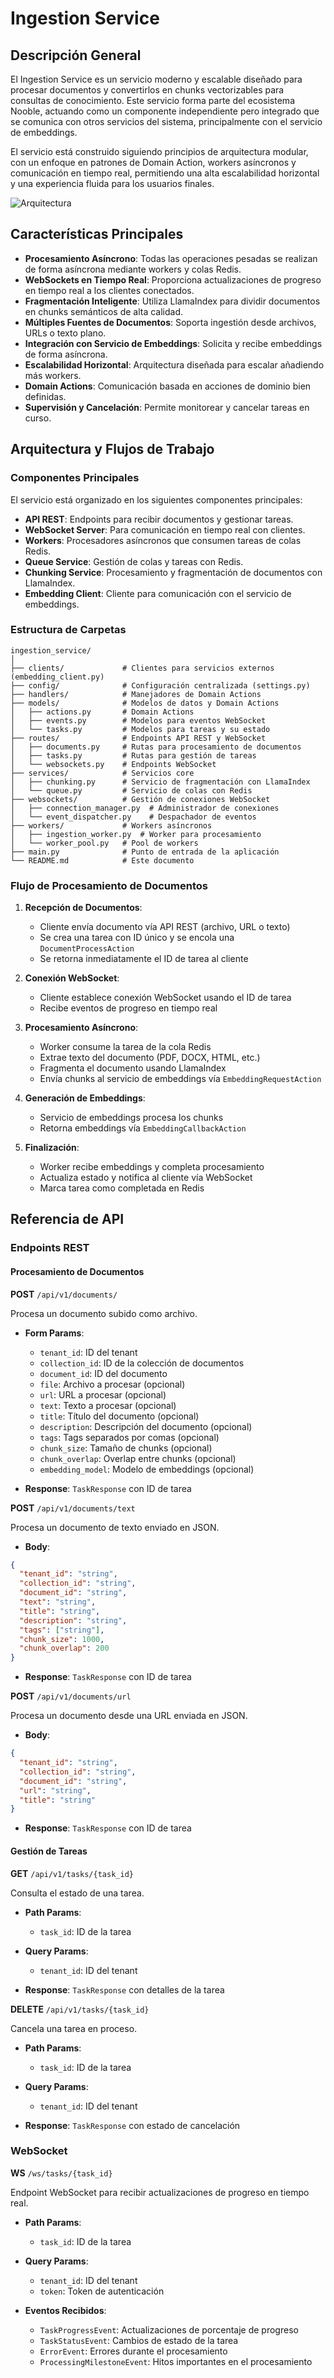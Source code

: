 # Ingestion Service

## Descripción General

El Ingestion Service es un servicio moderno y escalable diseñado para procesar documentos y convertirlos en chunks vectorizables para consultas de conocimiento. Este servicio forma parte del ecosistema Nooble, actuando como un componente independiente pero integrado que se comunica con otros servicios del sistema, principalmente con el servicio de embeddings.

El servicio está construido siguiendo principios de arquitectura modular, con un enfoque en patrones de Domain Action, workers asíncronos y comunicación en tiempo real, permitiendo una alta escalabilidad horizontal y una experiencia fluida para los usuarios finales.

![Arquitectura](https://via.placeholder.com/800x400?text=Ingestion+Service+Architecture)

## Características Principales

- **Procesamiento Asíncrono**: Todas las operaciones pesadas se realizan de forma asíncrona mediante workers y colas Redis.
- **WebSockets en Tiempo Real**: Proporciona actualizaciones de progreso en tiempo real a los clientes conectados.
- **Fragmentación Inteligente**: Utiliza LlamaIndex para dividir documentos en chunks semánticos de alta calidad.
- **Múltiples Fuentes de Documentos**: Soporta ingestión desde archivos, URLs o texto plano.
- **Integración con Servicio de Embeddings**: Solicita y recibe embeddings de forma asíncrona.
- **Escalabilidad Horizontal**: Arquitectura diseñada para escalar añadiendo más workers.
- **Domain Actions**: Comunicación basada en acciones de dominio bien definidas.
- **Supervisión y Cancelación**: Permite monitorear y cancelar tareas en curso.

## Arquitectura y Flujos de Trabajo

### Componentes Principales

El servicio está organizado en los siguientes componentes principales:

- **API REST**: Endpoints para recibir documentos y gestionar tareas.
- **WebSocket Server**: Para comunicación en tiempo real con clientes.
- **Workers**: Procesadores asíncronos que consumen tareas de colas Redis.
- **Queue Service**: Gestión de colas y tareas con Redis.
- **Chunking Service**: Procesamiento y fragmentación de documentos con LlamaIndex.
- **Embedding Client**: Cliente para comunicación con el servicio de embeddings.

### Estructura de Carpetas

```
ingestion_service/
│
├── clients/             # Clientes para servicios externos (embedding_client.py)
├── config/              # Configuración centralizada (settings.py)
├── handlers/            # Manejadores de Domain Actions
├── models/              # Modelos de datos y Domain Actions
│   ├── actions.py       # Domain Actions
│   ├── events.py        # Modelos para eventos WebSocket
│   └── tasks.py         # Modelos para tareas y su estado
├── routes/              # Endpoints API REST y WebSocket
│   ├── documents.py     # Rutas para procesamiento de documentos
│   ├── tasks.py         # Rutas para gestión de tareas
│   └── websockets.py    # Endpoints WebSocket
├── services/            # Servicios core
│   ├── chunking.py      # Servicio de fragmentación con LlamaIndex
│   └── queue.py         # Servicio de colas con Redis
├── websockets/          # Gestión de conexiones WebSocket
│   ├── connection_manager.py  # Administrador de conexiones
│   └── event_dispatcher.py    # Despachador de eventos
├── workers/             # Workers asíncronos
│   ├── ingestion_worker.py  # Worker para procesamiento
│   └── worker_pool.py   # Pool de workers
├── main.py              # Punto de entrada de la aplicación
└── README.md            # Este documento
```

### Flujo de Procesamiento de Documentos

1. **Recepción de Documentos**:
   - Cliente envía documento vía API REST (archivo, URL o texto)
   - Se crea una tarea con ID único y se encola una `DocumentProcessAction`
   - Se retorna inmediatamente el ID de tarea al cliente

2. **Conexión WebSocket**:
   - Cliente establece conexión WebSocket usando el ID de tarea
   - Recibe eventos de progreso en tiempo real

3. **Procesamiento Asíncrono**:
   - Worker consume la tarea de la cola Redis
   - Extrae texto del documento (PDF, DOCX, HTML, etc.)
   - Fragmenta el documento usando LlamaIndex
   - Envía chunks al servicio de embeddings vía `EmbeddingRequestAction`

4. **Generación de Embeddings**:
   - Servicio de embeddings procesa los chunks
   - Retorna embeddings vía `EmbeddingCallbackAction`

5. **Finalización**:
   - Worker recibe embeddings y completa procesamiento
   - Actualiza estado y notifica al cliente vía WebSocket
   - Marca tarea como completada en Redis

## Referencia de API

### Endpoints REST

#### Procesamiento de Documentos

**POST** `/api/v1/documents/`

Procesa un documento subido como archivo.

- **Form Params**:
  - `tenant_id`: ID del tenant
  - `collection_id`: ID de la colección de documentos
  - `document_id`: ID del documento
  - `file`: Archivo a procesar (opcional)
  - `url`: URL a procesar (opcional)
  - `text`: Texto a procesar (opcional)
  - `title`: Título del documento (opcional)
  - `description`: Descripción del documento (opcional)
  - `tags`: Tags separados por comas (opcional)
  - `chunk_size`: Tamaño de chunks (opcional)
  - `chunk_overlap`: Overlap entre chunks (opcional)
  - `embedding_model`: Modelo de embeddings (opcional)

- **Response**: `TaskResponse` con ID de tarea

**POST** `/api/v1/documents/text`

Procesa un documento de texto enviado en JSON.

- **Body**:
```json
{
  "tenant_id": "string",
  "collection_id": "string",
  "document_id": "string",
  "text": "string",
  "title": "string",
  "description": "string",
  "tags": ["string"],
  "chunk_size": 1000,
  "chunk_overlap": 200
}
```

- **Response**: `TaskResponse` con ID de tarea

**POST** `/api/v1/documents/url`

Procesa un documento desde una URL enviada en JSON.

- **Body**:
```json
{
  "tenant_id": "string",
  "collection_id": "string",
  "document_id": "string",
  "url": "string",
  "title": "string"
}
```

- **Response**: `TaskResponse` con ID de tarea

#### Gestión de Tareas

**GET** `/api/v1/tasks/{task_id}`

Consulta el estado de una tarea.

- **Path Params**:
  - `task_id`: ID de la tarea
  
- **Query Params**:
  - `tenant_id`: ID del tenant

- **Response**: `TaskResponse` con detalles de la tarea

**DELETE** `/api/v1/tasks/{task_id}`

Cancela una tarea en proceso.

- **Path Params**:
  - `task_id`: ID de la tarea
  
- **Query Params**:
  - `tenant_id`: ID del tenant

- **Response**: `TaskResponse` con estado de cancelación

### WebSocket

**WS** `/ws/tasks/{task_id}`

Endpoint WebSocket para recibir actualizaciones de progreso en tiempo real.

- **Path Params**:
  - `task_id`: ID de la tarea
  
- **Query Params**:
  - `tenant_id`: ID del tenant
  - `token`: Token de autenticación

- **Eventos Recibidos**:
  - `TaskProgressEvent`: Actualizaciones de porcentaje de progreso
  - `TaskStatusEvent`: Cambios de estado de la tarea
  - `ErrorEvent`: Errores durante el procesamiento
  - `ProcessingMilestoneEvent`: Hitos importantes en el procesamiento
